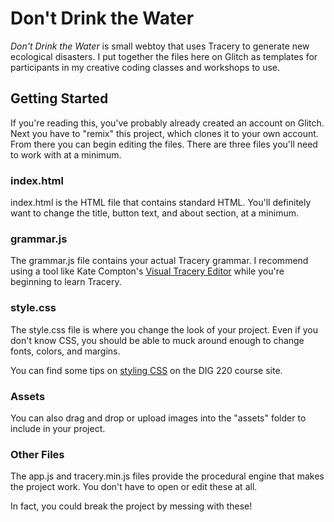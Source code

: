 # Don't Drink the Water

_Don't Drink the Water_ is small webtoy that uses Tracery to generate new ecological disasters.
I put together the files here on Glitch as templates for participants in my creative coding classes and workshops to use.

## Getting Started

If you're reading this, you've probably already created an account on Glitch. Next you have to "remix" this project, which clones it to your own account.
From there you can begin editing the files. There are three files you'll need to work with at a minimum.

### index.html

index.html is the HTML file that contains standard HTML. You'll definitely want to change the title, button text, and about section, at a minimum.

### grammar.js

The grammar.js file contains your actual Tracery grammar. I recommend using a tool like Kate Compton's [Visual Tracery Editor](https://www.brightspiral.com/tracery/) while you're beginning to learn Tracery.

### style.css

The style.css file is where you change the look of your project. Even if you don't know CSS, you should be able to muck around enough to change fonts, colors, and margins.

You can find some tips on [styling CSS](https://courses.digitaldavidson.net/elit20/styling-tracery/) on the DIG 220 course site.

### Assets

You can also drag and drop or upload images into the "assets" folder to include in your project.

### Other Files

The app.js and tracery.min.js files provide the procedural engine that makes the project work. You don't have to open or edit these at all. 

In fact, you could break the project by messing with these!